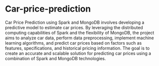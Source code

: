 # Car-price-prediction
Car Price Prediction using Spark and MongoDB involves developing a predictive model to estimate car prices. By leveraging the distributed computing capabilities of Spark and the flexibility of MongoDB, the project aims to analyze car data, perform data preprocessing, implement machine learning algorithms, and predict car prices based on factors such as features, specifications, and historical pricing information. The goal is to create an accurate and scalable solution for predicting car prices using a combination of Spark and MongoDB technologies.




